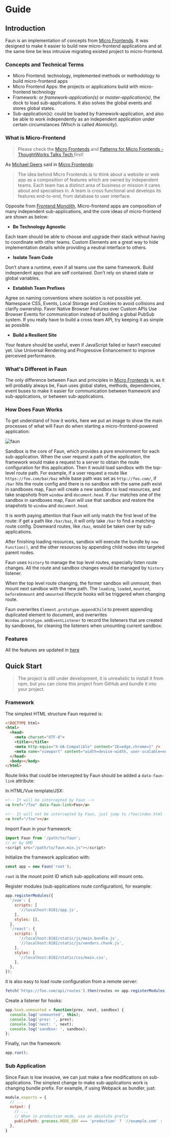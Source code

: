 # Guide

## Introduction

Faun is an implementation of concepts from [Micro Frontends](https://micro-frontends.org/). It was designed to make it easier to build new micro-frontend applications and at the same time be less intrusive migrating existed project to micro-frontend.

### Concepts and Technical Terms

- Micro Frontend: technology, implemented methods or methodology to build micro-frontend apps
- Micro Frontend Apps: the projects or applications build with micro-frontend technology
- Framework: or *framework-application(s)* or *master-application(s)*, the dock to load sub-applications. It also solves the global events and stores global states.
- Sub-application(s): could be loaded by framework-application, and also be able to work independently as an independent application under certain circumstances (Which is called *Atomicity*).

### What is Micro-Frontend

> Please check the [Micro Frontends](https://micro-frontends.org/) and [Patterns for Micro Frontends - ThoughtWorks Talks Tech
](https://www.youtube.com/watch?v=tcQ1nWdb7iw&t=269s) first!

As [Michael Geers](http://geers.tv/) said in [Micro Frontends](https://micro-frontends.org/):

> The idea behind Micro Frontends is to think about a website or web app as a composition of features which are owned by independent teams. Each team has a distinct area of business or mission it cares about and specialises in. A team is cross functional and develops its features end-to-end, from database to user interface.

Opposite from [Frontend Monolith](https://www.youtube.com/watch?v=pU1gXA0rfwc), Micro-frontend apps are composition of many independent sub-applications, and the core ideas of micro-frontend are shown as below:

- **Be Technology Agnostic**

Each team should be able to choose and upgrade their stack without having to coordinate with other teams. Custom Elements are a great way to hide implementation details while providing a neutral interface to others.

- **Isolate Team Code**

Don’t share a runtime, even if all teams use the same framework. Build independent apps that are self contained. Don’t rely on shared state or global variables.

- **Establish Team Prefixes**

Agree on naming conventions where isolation is not possible yet. Namespace CSS, Events, Local Storage and Cookies to avoid collisions and clarify ownership.
Favor Native Browser Features over Custom APIs
Use Browser Events for communication instead of building a global PubSub system. If you really have to build a cross team API, try keeping it as simple as possible.

- **Build a Resilient Site**

Your feature should be useful, even if JavaScript failed or hasn’t executed yet. Use Universal Rendering and Progressive Enhancement to improve perceived performance.

### What's Different in Faun

The only difference between Faun and principles in [Micro Frontends](https://micro-frontends.org/) is, as it will probably always be, Faun uses global states, methods, dependencies, event buses to make it easier for communication between framework and sub-applications, or between sub-applications.

### How Does Faun Works

To get understand of how it works, here we put an image to show the main processes of what will Faun do when starting a micro-frontend-powered application:

![faun](_media/faun.svg)

Sandbox is the core of Faun, which provides a pure environment for each sub-application. When the user request a path of the application, the framework would make a request to a server to obtain the route configuration for this application. Then it would load sandbox with the top-level route path. For example, if a user request a route like `https://foo.com/bar/baz` while base path was set as `http://foo.com/`, if `/bar` hits the route config and there is no sandbox with the same path exist in sandboxes map, Faun will create a new sandbox to load resources, and take snapshots from `window` and `document.head`. If `/bar` matches one of the sandbox in sandboxes map, Faun will use that sandbox and restore the snapshots to `window` and `document.head`.

It is worth paying attention that Faun will only match the first level of the route: if get a path like `/bar/baz`, it will only take `/bar` to find a matching route config. Downward routes, like `/baz`, would be taken over by sub-applications.

After finishing loading resources, sandbox will execute the bundle by `new Function()`, and the other resources by appending child nodes into targeted parent nodes.

Faun uses `history` to manage the top level routes, especially listen route changes. All the route and sandbox changes would be managed by `history` listener.

When the top level route changing, the former sandbox will unmount, then mount next sandbox with the new path. The `loading`, `loaded`, `mounted`, `beforeUnmount` and `umounted` lifecycle hooks will be triggered when changing route.

Faun overwrites `Element.prototype.appendChild` to prevent appending duplicated element to document, and overwrites `Window.prototype.addEventListener` to record the listeners that are created by sandboxes, for cleaning the listeners when umounting current sandbox.

### Features

All the features are updated in [here](https://github.com/lenconda/faun/tree/docs#features)

## Quick Start

> The project is still under development, it is unrealistic to install it from npm, but you can clone this project from GitHub and bundle it into your project.

### Framework

The simplest HTML structure Faun required is:

```html
<!DOCTYPE html>
<html>
  <head>
    <meta charset="UTF-8">
    <title></title>
    <meta http-equiv="X-UA-Compatible" content="IE=edge,chrome=1" />
    <meta name="viewport" content="width=device-width, user-scalable=no, initial-scale=1.0, maximum-scale=1.0, minimum-scale=1.0" />
  </head>
  <body></body>
</html>
```

Route links that could be intercepted by Faun should be added a `data-faun-link` attribute:

In HTML/Vue template/JSX:

```html
<!-- It will be intercepted by Faun -->
<a href="/foo" data-faun-link>Foo</a>

<!-- It will not be intercepted by Faun, just jump to /foo/index.html -->
<a href="/foo"></a>
```

Import Faun in your framework:

```javascript
import Faun from '/path/to/faun';
// or by UMD
<script src="/path/to/faun.min.js"></script>
```

Initialize the framework application with:

```javascript
const app = new Faun('root');
```

`root` is the mount point ID which sub-applications will mount onto.

Register modules (sub-applications route configuration), for example:

```javascript
app.registerModules({
  '/vue': {
    scripts: [
      '//localhost:8181/app.js',
    ],
    styles: [],
  },
  '/react': {
    scripts: [
      '//localhost:8182/static/js/main.bundle.js',
      '//localhost:8182/static/js/vendors.chunk.js',
    ],
    styles: [
      '//localhost:8182/static/css/main.css',
    ],
  },
});
```

it is also easy to load route configuration from a remote server:

```javascript
fetch('https://foo.com/api/routes').then(routes => app.registerModules(routes.json()));
```

Create a listener for hooks:

```javascript
app.hook.unmounted = function(prev, next, sandbox) {
  console.log('unmounted', this);
  console.log('prev: ', prev);
  console.log('next: ', next);
  console.log('sandbox: ', sandbox);
};
```

Finally, run the framework:

```javascript
app.run();
```



### Sub Application

Since Faun is low invasive, we can just make a few modifications on sub-applications. The simplest change to make sub-applications work is changing bundle prefix. For example, if using Webpack as bundler, just:

```javascript
module.exports = {
  // ...
  output: {
    // ...
    // When in production mode, use an absolute prefix
    publicPath: process.NODE_ENV === 'production' ? '//example.com' : '/',
  },
}
```
